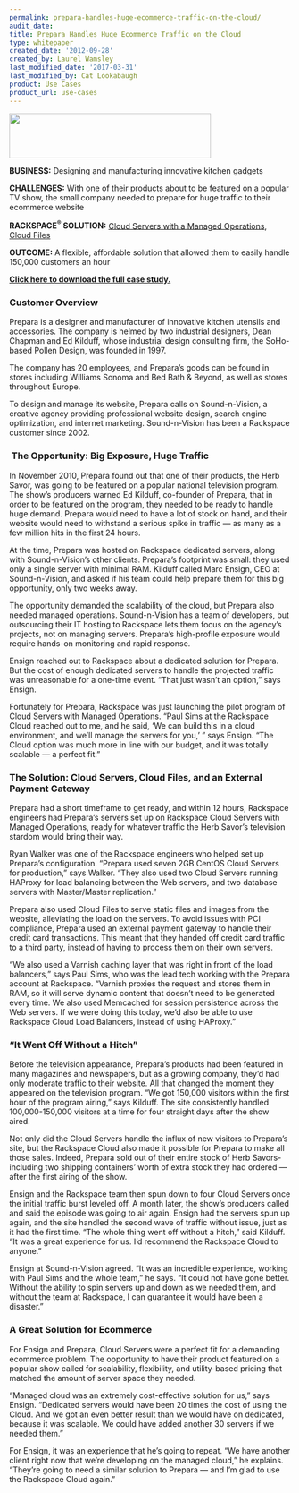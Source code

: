 ```yaml
---
permalink: prepara-handles-huge-ecommerce-traffic-on-the-cloud/
audit_date:
title: Prepara Handles Huge Ecommerce Traffic on the Cloud
type: whitepaper
created_date: '2012-09-28'
created_by: Laurel Wamsley
last_modified_date: '2017-03-31'
last_modified_by: Cat Lookabaugh
product: Use Cases
product_url: use-cases
---
```


<a href="http://www.prepara.com/">
   <img src="{% asset_path use-cases/prepara-handles-huge-ecommerce-traffic-on-the-cloud/prepara_logo_1.png %}" width="361" height="80" />
</a>

**BUSINESS:** Designing and manufacturing innovative kitchen gadgets

**CHALLENGES:** With one of their products about to be featured on a
popular TV show, the small company needed to prepare for huge traffic to
their ecommerce website

**RACKSPACE<sup>&reg;</sup> SOLUTION:** [Cloud Servers with a Managed
Operations](http://www.rackspace.com/cloud/managed_cloud/), [Cloud
Files](http://www.rackspace.com/cloud/cloud_hosting_products/files/)

**OUTCOME:** A flexible, affordable solution that allowed them to easily
handle 150,000 customers an hour

[**Click here to download the full case
study.**](http://c1776742.r42.cf0.rackcdn.com/downloads/pdfs/CaseStudy_Prepara.pdf)

### Customer Overview

Prepara is a designer and manufacturer of innovative kitchen utensils
and accessories. The company is helmed by two industrial designers, Dean
Chapman and Ed Kilduff, whose industrial design consulting firm, the
SoHo-based Pollen Design, was founded in 1997.

The company has 20 employees, and Prepara’s goods can be found in stores
including Williams Sonoma and Bed Bath & Beyond, as well as stores
throughout Europe.

To design and manage its website, Prepara calls on Sound-n-Vision, a
creative agency providing professional website design, search engine
optimization, and internet marketing. Sound-n-Vision has been a
Rackspace customer since 2002.

###  The Opportunity: Big Exposure, Huge Traffic

In November 2010, Prepara found out that one of their products, the Herb
Savor, was going to be featured on a popular national television
program. The show’s producers warned Ed Kilduff, co-founder of Prepara,
that in order to be featured on the program, they needed to be ready to
handle huge demand. Prepara would need to have a lot of stock on hand,
and their website would need to withstand a serious spike in traffic —
as many as a few million hits in the first 24 hours.

At the time, Prepara was hosted on Rackspace dedicated servers, along
with Sound-n-Vision’s other clients. Prepara’s footprint was small: they
used only a single server with minimal RAM. Kilduff called Marc Ensign,
CEO at Sound-n-Vision, and asked if his team could help prepare them for
this big opportunity, only two weeks away.

The opportunity demanded the scalability of the cloud, but Prepara also
needed managed operations. Sound-n-Vision has a team of developers, but
outsourcing their IT hosting to Rackspace lets them focus on the
agency’s projects, not on managing servers. Prepara’s high-profile
exposure would require hands-on monitoring and rapid response.

Ensign reached out to Rackspace about a dedicated solution for Prepara.
But the cost of enough dedicated servers to handle the projected traffic
was unreasonable for a one-time event. “That just wasn’t an option,”
says Ensign.

Fortunately for Prepara, Rackspace was just launching the pilot program
of Cloud Servers with Managed Operations. “Paul Sims at the Rackspace
Cloud reached out to me, and he said, ‘We can build this in a cloud
environment, and we’ll manage the servers for you,’ ” says Ensign. “The
Cloud option was much more in line with our budget, and it was totally
scalable — a perfect fit.”

### The Solution: Cloud Servers, Cloud Files, and an External Payment Gateway

Prepara had a short timeframe to get ready, and within 12 hours,
Rackspace engineers had Prepara’s servers set up on Rackspace Cloud
Servers with Managed Operations, ready for whatever traffic the Herb
Savor’s television stardom would bring their way.

Ryan Walker was one of the Rackspace engineers who helped set up
Prepara’s configuration. “Prepara used seven 2GB CentOS Cloud Servers
for production,” says Walker. “They also used two Cloud Servers running
HAProxy for load balancing between the Web servers, and two database
servers with Master/Master replication.”

Prepara also used Cloud Files to serve static files and images from the
website, alleviating the load on the servers. To avoid issues with PCI
compliance, Prepara used an external payment gateway to handle their
credit card transactions. This meant that they handed off credit card
traffic to a third party, instead of having to process them on their own
servers.

“We also used a Varnish caching layer that was right in front of the
load balancers,” says Paul Sims, who was the lead tech working with the
Prepara account at Rackspace. “Varnish proxies the request and stores
them in RAM, so it will serve dynamic content that doesn’t need to be
generated every time. We also used Memcached for session persistence
across the Web servers. If we were doing this today, we’d also be able
to use Rackspace Cloud Load Balancers, instead of using HAProxy.”

### “It Went Off Without a Hitch”

Before the television appearance, Prepara’s products had been featured
in many magazines and newspapers, but as a growing company, they’d had
only moderate traffic to their website. All that changed the moment they
appeared on the television program. “We got 150,000 visitors within the
first hour of the program airing,” says Kilduff. The site consistently
handled 100,000-150,000 visitors at a time for four straight days after
the show aired.

Not only did the Cloud Servers handle the influx of new visitors to
Prepara’s site, but the Rackspace Cloud also made it possible for
Prepara to make all those sales. Indeed, Prepara sold out of their
entire stock of Herb Savors-including two shipping containers’ worth of
extra stock they had ordered — after the first airing of the show.

Ensign and the Rackspace team then spun down to four Cloud Servers once
the initial traffic burst leveled off. A month later, the show’s
producers called and said the episode was going to air again. Ensign had
the servers spun up again, and the site handled the second wave of
traffic without issue, just as it had the first time. “The whole thing
went off without a hitch,” said Kilduff. “It was a great experience for
us. I’d recommend the Rackspace Cloud to anyone.”

Ensign at Sound-n-Vision agreed. “It was an incredible experience,
working with Paul Sims and the whole team,” he says. “It could not have
gone better. Without the ability to spin servers up and down as we
needed them, and without the team at Rackspace, I can guarantee it would
have been a disaster.”

### A Great Solution for Ecommerce

For Ensign and Prepara, Cloud Servers were a perfect fit for a demanding
ecommerce problem. The opportunity to have their product featured on a
popular show called for scalability, flexibility, and utility-based
pricing that matched the amount of server space they needed.

“Managed cloud was an extremely cost-effective solution for us,” says
Ensign. “Dedicated servers would have been 20 times the cost of using
the Cloud. And we got an even better result than we would have on
dedicated, because it was scalable. We could have added another 30
servers if we needed them.”

For Ensign, it was an experience that he’s going to repeat. “We have
another client right now that we’re developing on the managed cloud,” he
explains. “They’re going to need a similar solution to Prepara — and I’m
glad to use the Rackspace Cloud again.”
